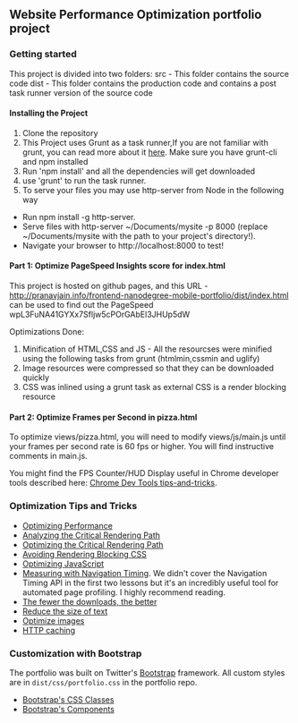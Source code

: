 ## Website Performance Optimization portfolio project


### Getting started

This project is divided into two folders:
src - This folder contains the source code
dist - This folder contains the production code and contains a post task runner version of the source code


#### Installing the Project
1. Clone the repository
2. This Project uses Grunt as a task runner,If you are not familiar with grunt, you can read more about it [here](https://gruntjs.com/getting-started). Make sure you have grunt-cli and npm installed
3. Run 'npm install' and all the dependencies will get downloaded
4. use 'grunt' to run the task runner.
5. To serve your files you may use http-server from Node in the following way
  - Run npm install -g http-server.
  - Serve files with http-server ~/Documents/mysite -p 8000 (replace ~/Documents/mysite with the path to your project's directory!).
  - Navigate your browser to http://localhost:8000 to test!




#### Part 1: Optimize PageSpeed Insights score for index.html

This project is hosted on github pages, and this URL - http://pranavjain.info/frontend-nanodegree-mobile-portfolio/dist/index.html
can be used to find out the PageSpeed wpL3FuNA41GYXx7Sfljw5cPOrGAbEl3JHUp5dW

Optimizations Done:

1. Minification of HTML,CSS and JS - All the resourcses were minified using the following tasks from grunt (htmlmin,cssmin and uglify)
2. Image resources were compressed so that they can be downloaded quickly
3. CSS was inlined using a grunt task as external CSS is a render blocking resource



#### Part 2: Optimize Frames per Second in pizza.html

To optimize views/pizza.html, you will need to modify views/js/main.js until your frames per second rate is 60 fps or higher. You will find instructive comments in main.js.

You might find the FPS Counter/HUD Display useful in Chrome developer tools described here: [Chrome Dev Tools tips-and-tricks](https://developer.chrome.com/devtools/docs/tips-and-tricks).

### Optimization Tips and Tricks
* [Optimizing Performance](https://developers.google.com/web/fundamentals/performance/ "web performance")
* [Analyzing the Critical Rendering Path](https://developers.google.com/web/fundamentals/performance/critical-rendering-path/analyzing-crp.html "analyzing crp")
* [Optimizing the Critical Rendering Path](https://developers.google.com/web/fundamentals/performance/critical-rendering-path/optimizing-critical-rendering-path.html "optimize the crp!")
* [Avoiding Rendering Blocking CSS](https://developers.google.com/web/fundamentals/performance/critical-rendering-path/render-blocking-css.html "render blocking css")
* [Optimizing JavaScript](https://developers.google.com/web/fundamentals/performance/critical-rendering-path/adding-interactivity-with-javascript.html "javascript")
* [Measuring with Navigation Timing](https://developers.google.com/web/fundamentals/performance/critical-rendering-path/measure-crp.html "nav timing api"). We didn't cover the Navigation Timing API in the first two lessons but it's an incredibly useful tool for automated page profiling. I highly recommend reading.
* <a href="https://developers.google.com/web/fundamentals/performance/optimizing-content-efficiency/eliminate-downloads.html">The fewer the downloads, the better</a>
* <a href="https://developers.google.com/web/fundamentals/performance/optimizing-content-efficiency/optimize-encoding-and-transfer.html">Reduce the size of text</a>
* <a href="https://developers.google.com/web/fundamentals/performance/optimizing-content-efficiency/image-optimization.html">Optimize images</a>
* <a href="https://developers.google.com/web/fundamentals/performance/optimizing-content-efficiency/http-caching.html">HTTP caching</a>

### Customization with Bootstrap
The portfolio was built on Twitter's <a href="http://getbootstrap.com/">Bootstrap</a> framework. All custom styles are in `dist/css/portfolio.css` in the portfolio repo.

* <a href="http://getbootstrap.com/css/">Bootstrap's CSS Classes</a>
* <a href="http://getbootstrap.com/components/">Bootstrap's Components</a>
